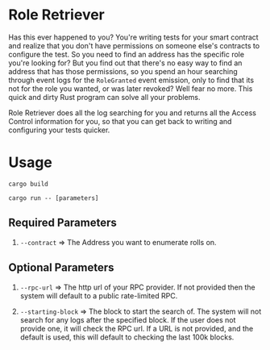 # Role Retriever

Has this ever happened to you? You're writing tests for your smart contract and realize that you don't have permissions on someone else's contracts to configure the test. So you need to find an address has the specific role you're looking for? But you find out that there's no easy way to find an address that has those permissions, so you spend an hour searching through event logs for the `RoleGranted` event emission, only to find that its not for the role you wanted, or was later revoked? Well fear no more. This quick and dirty Rust program can solve all your problems.

Role Retriever does all the log searching for you and returns all the Access Control information for you, so that you can get back to writing and configuring your tests quicker.

# Usage

`cargo build`

`cargo run -- [parameters]`

## Required Parameters

1. `--contract` => The Address you want to enumerate rolls on.

## Optional Parameters

1. `--rpc-url` => The http url of your RPC provider. If not provided then the system will default to a public rate-limited RPC.

2. `--starting-block` => The block to start the search of. The system will not search for any logs after the specified block. If the user does not provide one, it will check the RPC url. If a URL is not provided, and the default is used, this will default to checking the last 100k blocks.

